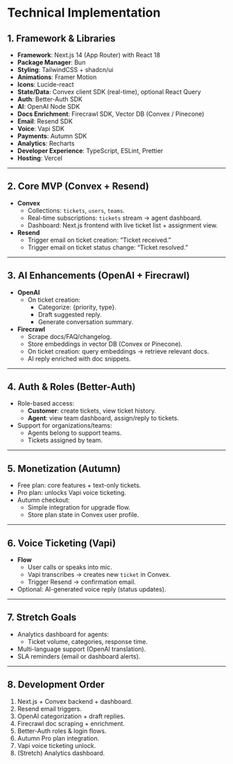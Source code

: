 # Technical Implementation

## 1. Framework & Libraries

- **Framework**: Next.js 14 (App Router) with React 18
- **Package Manager**: Bun
- **Styling**: TailwindCSS + shadcn/ui
- **Animations**: Framer Motion
- **Icons**: Lucide-react
- **State/Data**: Convex client SDK (real-time), optional React Query
- **Auth**: Better-Auth SDK
- **AI**: OpenAI Node SDK
- **Docs Enrichment**: Firecrawl SDK, Vector DB (Convex / Pinecone)
- **Email**: Resend SDK
- **Voice**: Vapi SDK
- **Payments**: Autumn SDK
- **Analytics**: Recharts
- **Developer Experience**: TypeScript, ESLint, Prettier
- **Hosting**: Vercel

---

## 2. Core MVP (Convex + Resend)
- **Convex**
  - Collections: `tickets`, `users`, `teams`.
  - Real-time subscriptions: `tickets` stream → agent dashboard.
  - Dashboard: Next.js frontend with live ticket list + assignment view.
- **Resend**
  - Trigger email on ticket creation: “Ticket received.”
  - Trigger email on ticket status change: “Ticket resolved.”

---

## 3. AI Enhancements (OpenAI + Firecrawl)
- **OpenAI**
  - On ticket creation:
    - Categorize: {priority, type}.
    - Draft suggested reply.
    - Generate conversation summary.
- **Firecrawl**
  - Scrape docs/FAQ/changelog.
  - Store embeddings in vector DB (Convex or Pinecone).
  - On ticket creation: query embeddings → retrieve relevant docs.
  - AI reply enriched with doc snippets.

---

## 4. Auth & Roles (Better-Auth)
- Role-based access:
  - **Customer**: create tickets, view ticket history.
  - **Agent**: view team dashboard, assign/reply to tickets.
- Support for organizations/teams:
  - Agents belong to support teams.
  - Tickets assigned by team.

---

## 5. Monetization (Autumn)
- Free plan: core features + text-only tickets.
- Pro plan: unlocks Vapi voice ticketing.
- Autumn checkout:
  - Simple integration for upgrade flow.
  - Store plan state in Convex user profile.

---

## 6. Voice Ticketing (Vapi)
- **Flow**
  - User calls or speaks into mic.
  - Vapi transcribes → creates new `ticket` in Convex.
  - Trigger Resend → confirmation email.
- Optional: AI-generated voice reply (status updates).

---

## 7. Stretch Goals
- Analytics dashboard for agents:
  - Ticket volume, categories, response time.
- Multi-language support (OpenAI translation).
- SLA reminders (email or dashboard alerts).

---

## 8. Development Order
1. Next.js + Convex backend + dashboard.
2. Resend email triggers.
3. OpenAI categorization + draft replies.
4. Firecrawl doc scraping + enrichment.
5. Better-Auth roles & login flows.
6. Autumn Pro plan integration.
7. Vapi voice ticketing unlock.
8. (Stretch) Analytics dashboard.

